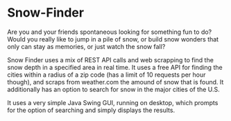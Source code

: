 # Snow-Finder
Are you and your friends spontaneous looking for something fun to do? Would you really like to jump in a pile of snow, or build snow wonders that only can stay as memories, or just watch the snow fall?

Snow Finder uses a mix of REST API calls and web scrapping to find the snow depth in a specified area in real time. It uses a free API for finding the cities within a radius of a zip code (has a limit of 10 requests per hour though), and scraps from weather.com the amound of snow that is found. It additionally has an option to search for snow in the major cities of the U.S.

It uses a very simple Java Swing GUI, running on desktop, which prompts for the option of searching and simply displays the results.